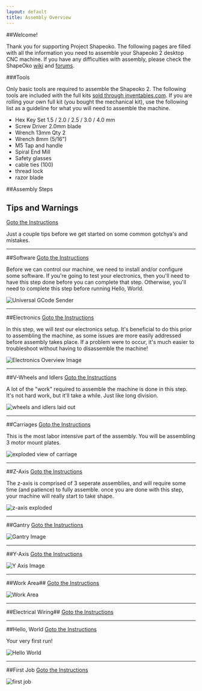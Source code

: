 ```yaml
---
layout: default
title: Assembly Overview
---
```


##Welcome!

Thank you for supporting Project Shapeoko. The following pages are filled with all the information you need to assemble your Shapeoko 2 desktop CNC machine.  If you have any difficulties with assembly, please check the ShapeOko [wiki](http://www.shapeoko.com/wiki) and [forums](http://www.shapeoko.com/forum/index.php).


###Tools

Only basic tools are required to assemble the Shapeoko 2. The following tools are included with the full kits [sold through inventables.com](https://www.inventables.com/technologies/desktop-cnc-mill-kit-shapeoko-2). If you are rolling your own full kit (you bought the mechanical kit), use the following list as a guideline for what you will need to assemble the machine.

* Hex Key Set 1.5 / 2.0 / 2.5 / 3.0 / 4.0 mm
* Screw Driver 2.0mm blade
* Wrench 13mm Qty 2
* Wrench 8mm (5/16")
* M5 Tap and handle
* Spiral End Mill
* Safety glasses
* cable ties (100)
* thread lock
* razor blade


##Assembly Steps

## Tips and Warnings
[Goto the Instructions](steps/tips.html)

Just a couple tips before we get started on some common gotchya's and mistakes.

---

##Software
[Goto the Instructions](steps/software.html)

Before we can control our machine, we need to install and/or configure some software. If you're going to test your electronics, then you'll need to have this step done before you can complete that step. Otherwise, you'll need to complete this step before running Hello, World. 

![Universal GCode Sender](steps/helloworld/ugs1_4.png)

---

##Electronics
[Goto the Instructions](steps/01_electronics.html)

In this step, we will *test* our electronics setup. It's beneficial to do this prior to assembling the machine, as some issues are more easily addressed before assembly takes place. If a problem were to occur, it's much easier to troubleshoot without having to disassemble the machine!

![Electronics Overview Image](imgs/tPictures/so_electronics_parts_4.jpg)

---



##V-Wheels and Idlers
[Goto the Instructions](steps/02_vwheels_and_idlers.html)

A lot of the "work" required to assemble the machine is done in this step. It's not hard work, but it'll take a while. Just like long division.

![wheels and idlers laid out](imgs/tPictures/so_vw_iw_parts_4.jpg)

---

##Carriages
[Goto the Instructions](steps/03_carriages.html)

This is the most labor intensive part of the assembly. You will be assembling 3 motor mount plates.

![exploded view of carriage](imgs/tPictures/so_motor_mount_carriages_parts_4.jpg)

---

##Z-Axis
[Goto the Instructions](steps/04_zaxis.html)

The z-axis is comprised of 3 seperate assemblies, and will require some time (and patience) to fully assemble. once you are done with this step, your machine will really start to take shape. 

![z-axis exploded](imgs/tPictures/so_z_axis_parts_4.jpg)

---

##Gantry
[Goto the Instructions](steps/05_gantry.html)

![Gantry Image](imgs/tPictures/so_gantry_parts_4.jpg)

---

##Y-Axis
[Goto the Instructions](steps/06_endplates.html)

![Y Axis Image](imgs/tPictures/so_y_axis_rail_parts_4.jpg)

---

##Work Area##
[Goto the Instructions](steps/07_workarea.html)

![Work Area](imgs/tPictures/so_waste_board_parts_4.jpg)

---

##Electrical Wiring##
[Goto the Instructions](steps/08_wiring.html)

---

##Hello, World
[Goto the Instructions](steps/helloworld.html)

Your very first run! 

![Hello World](imgs/helloworld/ugs_visualize_4.png)

---

##First Job
[Goto the Instructions](steps/firstjob.html)


![first job](imgs/makercam/mc_export_4.png)
